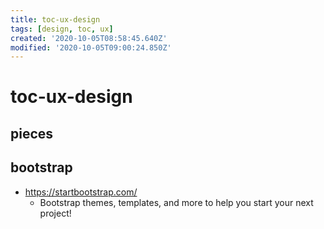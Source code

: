 ```yaml
---
title: toc-ux-design
tags: [design, toc, ux]
created: '2020-10-05T08:58:45.640Z'
modified: '2020-10-05T09:00:24.850Z'
---
```


# toc-ux-design

## pieces

## bootstrap

- https://startbootstrap.com/
  - Bootstrap themes, templates, and more to help you start your next project!

